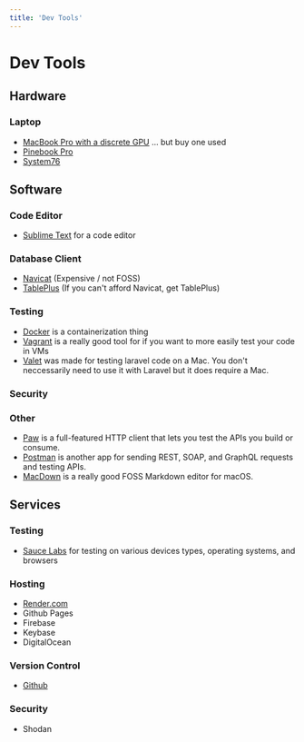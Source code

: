 ```yaml
---
title: 'Dev Tools'
---
```


# Dev Tools

## Hardware

### Laptop

* [MacBook Pro with a discrete GPU](https://www.apple.com/macbook-pro-16/) ... but buy one used
* [Pinebook Pro](https://www.pine64.org/pinebook-pro/)
* [System76](https://system76.com/)

## Software

### Code Editor
* [Sublime Text](https://www.sublimetext.com/) for a code editor

### Database Client
* [Navicat](https://www.navicat.com/en/) (Expensive / not FOSS)
* [TablePlus](https://tableplus.com/) (If you can't afford Navicat, get TablePlus)

### Testing
* [Docker](https://www.docker.com/) is a containerization thing
* [Vagrant](https://www.vagrantup.com/) is a really good tool for if you want to more easily test your code in VMs
* [Valet](https://laravel.com/docs/6.x/valet) was made for testing laravel code on a Mac.  You don't neccessarily need to use it with Laravel but it does require a Mac.

### Security

### Other
* [Paw](https://paw.cloud/) is a full-featured HTTP client that lets you test the APIs you build or consume.
* [Postman](https://www.getpostman.com/) is another app for sending REST, SOAP, and GraphQL requests and testing APIs.
* [MacDown](https://macdown.uranusjr.com/) is a really good FOSS Markdown editor for macOS.

## Services

### Testing
* [Sauce Labs](https://saucelabs.com/) for testing on various devices types, operating systems, and browsers

### Hosting
* [Render.com](https://render.com)
* Github Pages
* Firebase
* Keybase
* DigitalOcean

### Version Control
* [Github](https://github.com/)

### Security
* Shodan

